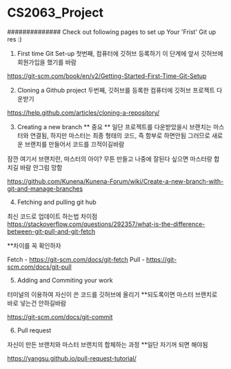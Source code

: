 # CS2063_Project

##############
Check out following pages to set up Your 'Frist' Git up res :)

1) First time Git Set-up
첫번째, 컴퓨터에 깃허브 등록하기
이 단계에 앞서 깃허브에 회원가입을 했기를 바람

https://git-scm.com/book/en/v2/Getting-Started-First-Time-Git-Setup

2) Cloning a Github project
두번째, 깃허브를 등록한 컴퓨터에 깃허브 프로젝트 다운받기

https://help.github.com/articles/cloning-a-repository/

3) Creating a new branch
** 중요 **
일단 프로젝트를 다운받았을시 브랜치는 마스터와 연결됨,
하지만 마스터는 최종 형태의 코드, 즉 함부로 하면안됨 그러므로 새로운 브랜치를 만들어서 코드를 끄적이길바람

잠깐 여기서 브랜치란,
마스터의 아이? 무튼 만들고 나중에 잘된다 싶으면 마스터랑 합치길 바람 안그럼 망함


https://github.com/Kunena/Kunena-Forum/wiki/Create-a-new-branch-with-git-and-manage-branches

4) Fetching and pulling git hub

최신 코드로 업데이트 하는법
차이점 https://stackoverflow.com/questions/292357/what-is-the-difference-between-git-pull-and-git-fetch

**차이를 꼭 확인하자

Fetch - https://git-scm.com/docs/git-fetch
Pull - https://git-scm.com/docs/git-pull

5) Adding and Commiting your work

터미널의 이용하여 자신이 쓴 코드를 깃허브에 올리기
**되도록이면 마스터 브랜치로 바로 넣는건 안하길바람

https://git-scm.com/docs/git-commit

6) Pull request

자신이 만든 브랜치와 마스터 브랜치의 합체하는 과정
**일단 자기꺼 되면 해야됨

https://yangsu.github.io/pull-request-tutorial/
